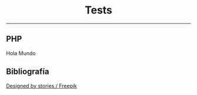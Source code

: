 <h1 style="text-align: center">Tests</h1> 
<hr>

## PHP

Hola Mundo



## Bibliografía
<a href="http://www.freepik.com">Designed by stories / Freepik</a>

